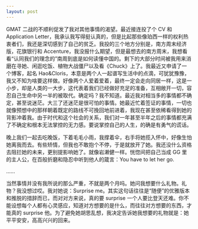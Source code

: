 ```yaml
---
layout: post
---
```


GMAT 二战的不顺利促发了我对其他事情的渴望。最近接连投了个 CV 和 Application Letter，我承认我写得挺认真的，但是比起那些像珀西一样的权利热衷者们，我还是深切感到了自己的贫乏。我投的三个地方分别是，南方周末经济版，花旗银行和 Accenture，我没报什么期望，但是最想去的南方周末，我想看看“认同我们的理念的”南周到底是如何读懂中国的。剩下的大部分时间被我用来消磨在寻她、闲逛吃饭、植物大战僵尸以及看《Chuck》上了。我最近又申请了一个博客，起名 Hao&Cloris，本意是两个人一起谱写生活中的点滴，可犹犹豫豫，我又不知为啥要这样做。好像两个人爱着爱着，最终一定会走向同居一样，这是一小步，却是人类的一大步，这代表着我们已经做好充足的准备，互相敞开一切，容忍自己生命中另一半的被取代。确定吗？我不知道。最近我对相当多的事情都不确定，甚至说迷茫。大三了还迷茫是很可怕的事情。她最近忙着签证的事情，一切也就像预想中的那样朝着既定的路线不可挽回地前进着，我现在甚至依稀看得到她的背影冲着我。由于时代和这个社会的关系，我们对一年甚至半年之后的事情都充满了不确定和根本无法掌控的无力感。要说掌控自己的人生，的确是有勇气的谎话。

晚上我们一起去吃晚饭，下着毛毛小雨，我撑着伞，右手将她揽入怀中，好像生怕她离我而去。有些矫情，但我也不敢抱个不停，于是就放开了她。我还没什么资格去阻拦她的未来，更别提影响她了。就像岩濑健一样。恍惚间把自己当成 GG 里的主人公，在百般折磨和隐忍中听到他人的箴言：You have to let her go.

……

当然事情并没有我所说的那么严重，不就是两个月吗。她问我想要什么礼物。礼物？我没想过哎。我对她说：Surprise me。其实这句话往往是“随便”的优雅版本和推脱的措辞而已，而对对方来说，真的要 surprise 一个人要比登天还难。你不能设想每个人都有心灵感应，知道对方想要的是什么，而往往对方想要的东西，才能真的 surprise 他。为了避免她胡思乱想，我决定告诉她我想要的礼物就是：她平平安安，高高兴兴的回来。
